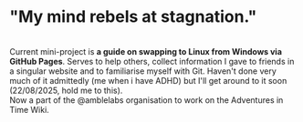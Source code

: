 <h1>"My mind rebels at stagnation."</h1>
<br>Current mini-project is <b>a guide on swapping to Linux from Windows via GitHub Pages</b>. Serves to help others, collect information I gave to friends in a singular website and to familiarise myself with Git. Haven't done very much of it admittedly (me when i have ADHD) but I'll get around to it soon (22/08/2025, hold me to this).
<br>Now a part of the @amblelabs organisation to work on the Adventures in Time Wiki.

<!---
LeeFerreira/LeeFerreira is a ✨ special ✨ repository because its `README.md` (this file) appears on your GitHub profile.
You can click the Preview link to take a look at your changes.
--->
